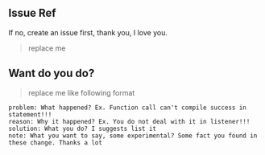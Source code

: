 ## Issue Ref

If no, create an issue first, thank you, I love you.

> replace me

## Want do you do?

> replace me like following format

```
problem: What happened? Ex. Function call can't compile success in statement!!!
reason: Why it happened? Ex. You do not deal with it in listener!!!
solution: What you do? I suggests list it
note: What you want to say, some experimental? Some fact you found in these change. Thanks a lot
```
